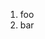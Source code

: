﻿<properties
	pageTitle="Python"
	description="Short description of the page"
	slug="python"
	keywords="css, intellisense, stylesheets"
/>

1. foo
2. bar